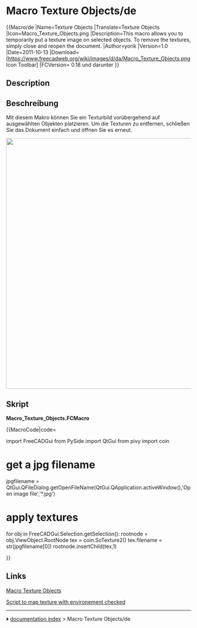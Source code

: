 # Macro Texture Objects/de
<div class="mw-translate-fuzzy">


{{Macro/de
|Name=Texture Objects
|Translate=Texture Objects
|Icon=Macro_Texture_Objects.png
|Description=This macro allows you to temporarily put a texture image on selected objects. To remove the textures, simply close and reopen the document.
|Author=yorik
|Version=1.0
|Date=2011-10-13
|Download=[https://www.freecadweb.org/wiki/images/d/da/Macro_Texture_Objects.png Icon Toolbar]
|FCVersion= 0.18 und darunter
}}


</div>

## Description


<div class="mw-translate-fuzzy">

## Beschreibung

Mit diesem Makro können Sie ein Texturbild vorübergehend auf ausgewählten Objekten platzieren. Um die Texturen zu entfernen, schließen Sie das Dokument einfach und öffnen Sie es erneut.


</div>

<img alt="" src=images/Textured_objects.jpg  style="width:680px;">



## Skript

**Macro_Texture_Objects.FCMacro**


{{MacroCode|code=

import FreeCADGui
from PySide import QtGui
from pivy import coin

# get a jpg filename
jpgfilename = QtGui.QFileDialog.getOpenFileName(QtGui.QApplication.activeWindow(),'Open image file','*.jpg')

# apply textures
for obj in FreeCADGui.Selection.getSelection():
    rootnode = obj.ViewObject.RootNode
    tex =  coin.SoTexture2()
    tex.filename = str(jpgfilename[0])
    rootnode.insertChild(tex,1)

}}

## Links


<div class="mw-translate-fuzzy">

[Macro Texture Objects](https://forum.freecadweb.org/viewtopic.php?t=7216)


</div>


<div class="mw-translate-fuzzy">

[Script to map texture with environement checked](https://forum.freecadweb.org/viewtopic.php?f=3&t=28795)


</div>



---
⏵ [documentation index](../README.md) > Macro Texture Objects/de
